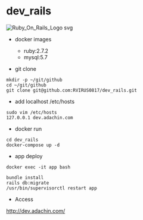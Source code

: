 # dev_rails

![Ruby_On_Rails_Logo svg](https://user-images.githubusercontent.com/5633085/101983216-dfba9f80-3cbc-11eb-9c02-d406eaba9cd3.png)


- docker images
  - ruby:2.7.2
  - mysql:5.7


- git clone

```
mkdir -p ~/git/github
cd ~/git/github
git clone git@github.com:RVIRUS0817/dev_rails.git
```

- add localhost /etc/hosts

```
sudo vim /etc/hosts
127.0.0.1 dev.adachin.com
```

- docker run

```
cd dev_rails
docker-compose up -d
```

- app deploy

```
docker exec -it app bash

bundle install
rails db:migrate
/usr/bin/supervisorctl restart app
``` 

- Access

http://dev.adachin.com/
